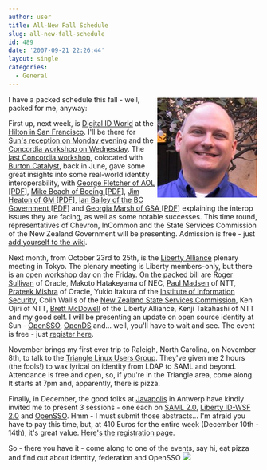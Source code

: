 ```yaml
---
author: user
title: All-New Fall Schedule
slug: all-new-fall-schedule
id: 489
date: '2007-09-21 22:26:44'
layout: single
categories:
  - General
---
```


<span style="margin: 5px; float: right">![](images/PatPAClose200.jpg)</span> 

I have a packed schedule this fall - well, packed for me, anyway:

First up, next week, is [Digital ID World](http://conference.digitalidworld.com/2007/) at the [Hilton in San Francisco](http://www.sanfranciscohiltonhotel.com/). I'll be there for [Sun's reception on Monday evening](http://blogs.sun.com/idmbuzz/entry/digital_id_world) and the [Concordia workshop on Wednesday](http://projectconcordia.org/index.php/Main_Page#Meeting_Schedule). The [last Concordia workshop](http://projectconcordia.org/index.php/Catalyst_Concordia_Workshop_June_26%2C_2007_Theme_Summary), colocated with [Burton Catalyst](http://catalyst.burtongroup.com/NA07/index.html), back in June, gave some great insights into some real-world identity interoperability, with [George Fletcher of AOL [PDF]](http://projectconcordia.org/images/c/c7/AOLConcordiaWorkshop06.26.07.pdf), [Mike Beach of Boeing [PDF]](http://projectconcordia.org/images/c/c8/BoeingConcordiaWorkshop06.26.07.pdf), [Jim Heaton of GM [PDF]](http://projectconcordia.org/images/c/cd/GMShortConcordiaWorkshop06.26.07.pdf), [Ian Bailey of the BC Government [PDF]](http://projectconcordia.org/images/d/dc/GovtofBritishColumbiaConcordiaWorkshop06.26.07.pdf) and [Georgia Marsh of GSA [PDF]](http://projectconcordia.org/images/4/4a/USGSAConcordiaWorkshop06.26.07.pdf) explaining the interop issues they are facing, as well as some notable successes. This time round, representatives of Chevron, InCommon and the State Services Commission of the New Zealand Government will be presenting. Admission is free - just [add yourself to the wiki](http://projectconcordia.org/index.php/DIDW_Workshop_participation_list).

Next month, from October 23rd to 25th, is the [Liberty Alliance](http://www.projectliberty.org/) plenary meeting in Tokyo. The plenary meeting is Liberty members-only, but there is an open [workshop day](http://www.convention-info.net/lad2007/index.html) on the Friday. [On the packed bill](http://www.convention-info.net/lad2007/program.html) are [Roger Sullivan](http://rogerksullivan.blogspot.com/) of Oracle, Makoto Hatakeyama of NEC, [Paul Madsen](http://connectid.blogspot.com/) of NTT, [Prateek Mishra](http://blogs.oracle.com/identityprivacy/) of Oracle, Yukio Itakura of the [Institute of Information Security](http://www.iisec.ac.jp/), Colin Wallis of the [New Zealand State Services Commission](http://www.ssc.govt.nz/), Ken Ojiri of NTT, [Brett McDowell](http://brettmcdowell.com/blog) of the Liberty Alliance, Kenji Takahashi of NTT and my good self. I will be presenting an update on open source identity at Sun - [OpenSSO](http://opensso.dev.java.net/), [OpenDS](http://www.opends.org/) and... well, you'll have to wait and see. The event is free - just [register here](http://convention-info.net/lad2007/regist.htm).

November brings my first ever trip to Raleigh, North Carolina, on November 8th, to talk to the [Triangle Linux Users Group](http://www.trilug.org/). They've given me 2 hours (the fools!) to wax lyrical on identity from LDAP to SAML and beyond. Attendance is free and open, so, if you're in the Triangle area, come along. It starts at 7pm and, apparently, there is pizza.

Finally, in December, the good folks at [Javapolis](http://www.javapolis.com/confluence/display/JP07/Home) in Antwerp have kindly invited me to present 3 sessions - one each on [SAML 2.0](http://www.javapolis.com/confluence/display/JP07/SAML+v2), [Liberty ID-WSF 2.0](http://www.javapolis.com/confluence/display/JP07/Liberty+Alliance+ID-WSF+2.0) and [OpenSSO](http://www.javapolis.com/confluence/display/JP07/OpenSSO). Hmm - I must submit those abstracts... I'm afraid you have to pay this time, but, at 410 Euros for the entire week (December 10th - 14th), it's great value. [Here's the registration page](http://www.javapolis.com/jp07reg/registration/start.htm).

So - there you have it - come along to one of the events, say hi, eat pizza and find out about identity, federation and OpenSSO ![](http://blogs.sun.com/images/smileys/smile.gif)